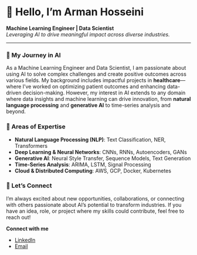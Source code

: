 # 👋 Hello, I’m Arman Hosseini

**Machine Learning Engineer | Data Scientist**  
*Leveraging AI to drive meaningful impact across diverse industries.*

---

### 🚀 My Journey in AI

As a Machine Learning Engineer and Data Scientist, I am passionate about using AI to solve complex challenges and create positive outcomes across various fields. My background includes impactful projects in **healthcare**—where I’ve worked on optimizing patient outcomes and enhancing data-driven decision-making. However, my interest in AI extends to any domain where data insights and machine learning can drive innovation, from **natural language processing** and **generative AI** to time-series analysis and beyond.

### 🔧 Areas of Expertise
- **Natural Language Processing (NLP)**: Text Classification, NER, Transformers
- **Deep Learning & Neural Networks**: CNNs, RNNs, Autoencoders, GANs
- **Generative AI**: Neural Style Transfer, Sequence Models, Text Generation
- **Time-Series Analysis**: ARIMA, LSTM, Signal Processing
- **Cloud & Distributed Computing**: AWS, GCP, Docker, Kubernetes

### 🤝 Let’s Connect

I’m always excited about new opportunities, collaborations, or connecting with others passionate about AI’s potential to transform industries. If you have an idea, role, or project where my skills could contribute, feel free to reach out!

**Connect with me**  
- [LinkedIn](https://www.linkedin.com/in/arman-hosseini95)
- [Email](mailto:shoss24@uwo.ca)



<!--
- 👋 Hi, I’m @HosseiniArman
- 👀 I’m interested in ...
- 🌱 I’m currently learning ...
- 💞️ I’m looking to collaborate on ...
- 📫 How to reach me ...
- 😄 Pronouns: ...
- ⚡ Fun fact: ...

- 

<!---
HosseiniArman/HosseiniArman is a ✨ special ✨ repository because its `README.md` (this file) appears on your GitHub profile.
You can click the Preview link to take a look at your changes.
--->
